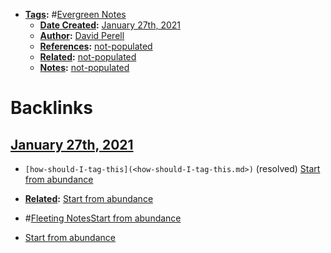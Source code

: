 - **[Tags](<Tags.md>):** #[Evergreen Notes](<Evergreen Notes.md>)
    - **[Date Created](<Date Created.md>):** [January 27th, 2021](<January 27th, 2021.md>)
    - **[Author](<Author.md>):** [David Perell](<David Perell.md>)
    - **[References](<References.md>):** [not-populated](<not-populated.md>)
    - **[Related](<Related.md>):** [not-populated](<not-populated.md>)
    - **[Notes](<Notes.md>):** [not-populated](<not-populated.md>)

# Backlinks
## [January 27th, 2021](<January 27th, 2021.md>)
- `[how-should-I-tag-this](<how-should-I-tag-this.md>)` (resolved) [Start from abundance](<Start from abundance.md>)

- **[Related](<Related.md>):** [Start from abundance](<Start from abundance.md>)

- #[Fleeting Notes](<Fleeting Notes.md>)[Start from abundance](<Start from abundance.md>)

- [Start from abundance](<Start from abundance.md>)


